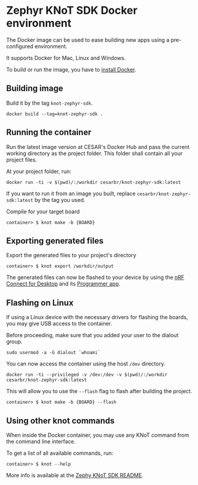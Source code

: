 # Zephyr KNoT SDK Docker environment

The Docker image can be used to ease building new apps using a pre-configured
environment.

It supports Docker for Mac, Linux and Windows.

To build or run the image, you have to [install Docker](https://docs.docker.com/install/).

## Building image

Build it by the tag `knot-zephyr-sdk`.

```shell
docker build --tag=knot-zephyr-sdk .
```

## Running the container

Run the latest image version at CESAR's Docker Hub and pass the current working
directory as the project folder.
This folder shall contain all your project files.

At your project folder, run:

```shell
docker run -ti -v $(pwd)/:/workdir cesarbr/knot-zephyr-sdk:latest
```

If you want to run it from an image you built, replace `cesarbr/knot-zephyr-sdk:latest`
by the tag you used.

Compile for your target board

```shell
container> $ knot make -b {BOARD}
```

## Exporting generated files

Export the generated files to your project's directory
```shell
container> $ knot export /workdir/output
```

The generated files can now be flashed to your device by using the
[nRF Connect for Desktop](https://www.nordicsemi.com/?sc_itemid=%7B49D2264D-62FD-4C16-811F-88B477833C5D%7D) and its
[Programmer app](https://infocenter.nordicsemi.com/topic/ug_nc_programmer/UG/nrf_connect_programmer/ncp_introduction.html).

## Flashing on Linux

If using a Linux device with the necessary drivers for flashing the boards,
you may give USB access to the container.

Before proceeding, make sure that you added your user to the dialout group.

```shell
sudo usermod -a -G dialout `whoami`
```

You can now access the container using the host `/dev` directory.

```shell
docker run -ti --privileged -v /dev:/dev -v $(pwd)/:/workdir cesarbr/knot-zephyr-sdk:latest
```

This will allow you to use the `--flash` flag to flash after building the project.

```shell
container> $ knot make -b {BOARD} --flash
```

## Using other knot commands

When inside the Docker container, you may use any KNoT command from the command line interface.

To get a list of all available commands, run:

```
container> $ knot --help
```

More info is available at the [Zephy KNoT SDK README](https://github.com/CESARBR/zephyr-knot-sdk/).
